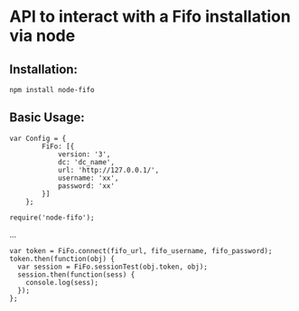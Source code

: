 # API to interact with a Fifo installation via node

## Installation:
```
npm install node-fifo
```

## Basic Usage:
```
var Config = {
        FiFo: [{
            version: '3',
            dc: 'dc_name',
            url: 'http://127.0.0.1/',
            username: 'xx',
            password: 'xx'
        }]
    };

require('node-fifo');
```
...

```
var token = FiFo.connect(fifo_url, fifo_username, fifo_password);
token.then(function(obj) {
  var session = FiFo.sessionTest(obj.token, obj);
  session.then(function(sess) {
    console.log(sess);
  });
};

```
